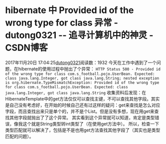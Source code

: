 # hibernate 中 Provided id of the wrong type for class 异常 - dutong0321 -- 追寻计算机中的神灵 - CSDN博客
2017年11月20日 17:04:25[dutong0321](https://me.csdn.net/dutong0321)阅读数：1932
今天在工作中遇到了一个问题，在hibernate的使用过程中抛出了个异常：
`HTTP Status 500 - Provided id of the wrong type for class com.s_football.pojo.UserBean. Expected: class java.lang.Integer, got class java.lang.String; nested exception is org.hibernate.TypeMismatchException: Provided id of the wrong type for class com.s_football.pojo.UserBean. Expected: class java.lang.Integer, got class java.lang.String`
收集资料后发现：在HibernateTemplate中的get方法仅仅可以查找主键，不可以查找其他字段。其实是自己没有考虑好，在开始的时候自己还有过这样的疑问：get来查找是怎么对应字段，而且查找出来只是单个的，并不是个List。但是没有多想，现在用get来查找其他字段就抛出了了这个异常。 
其实看到这个异常就可以知道，肯定是类型错误，像我这个就是String类型转int类型了（在使用get方法中）。 
所以，检查一下类型匹配就可以解决了，包括是不是也用get方法查找其他字段了（其实也是类型匹配的问题）。
